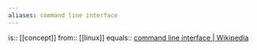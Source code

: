 ```yaml
---
aliases: command line interface
---
```

is:: [[concept]]
from:: [[linux]]
equals:: [command line interface | Wikipedia](https://en.wikipedia.org/wiki/Command-line_interface)
